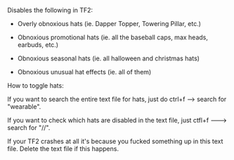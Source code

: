 Disables the following in TF2:


- Overly obnoxious hats (ie. Dapper Topper, Towering Pillar, etc.)

- Obnoxious promotional hats (ie. all the baseball caps, max heads, earbuds, etc.)

- Obnoxious seasonal hats (ie. all halloween and christmas hats)

- Obnoxious unusual hat effects (ie. all of them)


How to toggle hats:


If you want to search the entire text file for hats, just do ctrl+f --> search for "wearable".

If you want to check which hats are disabled in the text file, just ctfl+f ---> search for "//".

If your TF2 crashes at all it's because you fucked something up in this text file. Delete the text file if this happens.